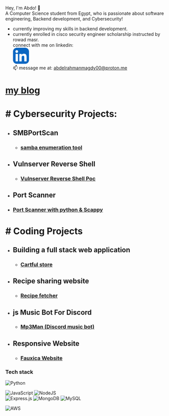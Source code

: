 Hey, I'm Abdo! 👋  <br>A Computer Science student from Egypt, who is passionate about software engineering, Backend development, and Cybersecurity!
- currently improving my skills in backend development.
- currently enrolled in cisco security engineer scholarship instructed by rowad masr.
 <br> connect with me on linkedin: <div id="user-content-badges" dir="auto">
  <a href="https://www.linkedin.com/in/abdomagdy00/" rel="nofollow">
    <img src="https://github.com/tandpfun/skill-icons/raw/main/icons/LinkedIn.svg" alt="LinkedIn Badge" width="50" height="50" style="max-width: 100%;"> 
  </a>
  <br> 📫 message me at: abdelrahmanmagdy00@proton.me
</div>  

# [ **my blog**](https://the-cyber-sentinel.gitbook.io/wiki/)

# # Cybersecurity Projects: 
- ##  **SMBPortScan**
  - ### [samba enumeration tool](https://github.com/abdomagdy0/smb-enum)
    
 

- ## **Vulnserver Reverse Shell**
  -  ### [Vulnserver Reverse Shell Poc](https://github.com/abdomagdy0/vulnserver-Reverse-shell)
  
- ## **Port Scanner**
-  ### [Port Scanner with python & Scappy](https://github.com/abdomagdy0/port-scanner) 

#  #  Coding Projects 

- ## **Building a full stack web application**
  - ###  [Cartful store](https://github.com/abdomagdy0/Cartful)
  
- ## **Recipe sharing website**
  - ###  [Recipe fetcher](https://github.com/abdomagdy0/Find-Recipe)

- ## **js Music Bot For Discord**
  - ### [Mp3Man (Discord music bot)](https://github.com/abdomagdy0/music-bot)


 - ## **Responsive Website**
    - ### [Fauxica Website](https://github.com/abdomagdy0/Frontend-website)
    
### Tech stack
![Python](https://img.shields.io/badge/python-3670A0?style=for-the-badge&logo=python&logoColor=ffdd54)

![JavaScript](https://img.shields.io/badge/javascript-%23323330.svg?style=for-the-badge&logo=javascript&logoColor=%23F7DF1E)
![NodeJS](https://img.shields.io/badge/node.js-6DA55F?style=for-the-badge&logo=node.js&logoColor=white)                                                                                                                           
![Express.js](https://img.shields.io/badge/express.js-%23404d59.svg?style=for-the-badge&logo=express&logoColor=%2361DAFB)
![MongoDB](https://img.shields.io/badge/MongoDB-%234ea94b.svg?style=for-the-badge&logo=mongodb&logoColor=white)
![MySQL](https://img.shields.io/badge/mysql-4479A1.svg?style=for-the-badge&logo=mysql&logoColor=white)
 
![AWS](https://img.shields.io/badge/AWS-%23FF9900.svg?style=for-the-badge&logo=amazon-aws&logoColor=white)


</article>
  </div>
</div>

